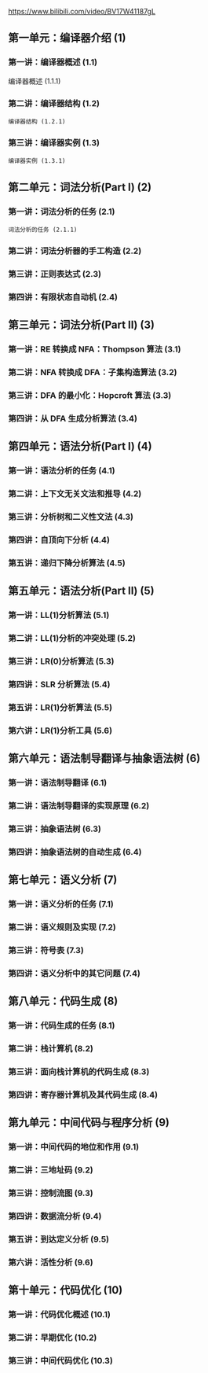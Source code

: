 https://www.bilibili.com/video/BV17W41187gL

## 第一单元：编译器介绍 (1)

### 第一讲：编译器概述 (1.1)

编译器概述 (1.1.1)

### 第二讲：编译器结构 (1.2)

    编译器结构 (1.2.1)

### 第三讲：编译器实例 (1.3)

    编译器实例 (1.3.1)

## 第二单元：词法分析(Part I) (2)

### 第一讲：词法分析的任务 (2.1)

    词法分析的任务 (2.1.1)

### 第二讲：词法分析器的手工构造 (2.2)

### 第三讲：正则表达式 (2.3)

### 第四讲：有限状态自动机 (2.4)

## 第三单元：词法分析(Part II) (3)

### 第一讲：RE 转换成 NFA：Thompson 算法 (3.1)

### 第二讲：NFA 转换成 DFA：子集构造算法 (3.2)

### 第三讲：DFA 的最小化：Hopcroft 算法 (3.3)

### 第四讲：从 DFA 生成分析算法 (3.4)

## 第四单元：语法分析(Part I) (4)

### 第一讲：语法分析的任务 (4.1)

### 第二讲：上下文无关文法和推导 (4.2)

### 第三讲：分析树和二义性文法 (4.3)

### 第四讲：自顶向下分析 (4.4)

### 第五讲：递归下降分析算法 (4.5)

## 第五单元：语法分析(Part II) (5)

### 第一讲：LL(1)分析算法 (5.1)

### 第二讲：LL(1)分析的冲突处理 (5.2)

### 第三讲：LR(0)分析算法 (5.3)

### 第四讲：SLR 分析算法 (5.4)

### 第五讲：LR(1)分析算法 (5.5)

### 第六讲：LR(1)分析工具 (5.6)

## 第六单元：语法制导翻译与抽象语法树 (6)

### 第一讲：语法制导翻译 (6.1)

### 第二讲：语法制导翻译的实现原理 (6.2)

### 第三讲：抽象语法树 (6.3)

### 第四讲：抽象语法树的自动生成 (6.4)

## 第七单元：语义分析 (7)

### 第一讲：语义分析的任务 (7.1)

### 第二讲：语义规则及实现 (7.2)

### 第三讲：符号表 (7.3)

### 第四讲：语义分析中的其它问题 (7.4)

## 第八单元：代码生成 (8)

### 第一讲：代码生成的任务 (8.1)

### 第二讲：栈计算机 (8.2)

### 第三讲：面向栈计算机的代码生成 (8.3)

### 第四讲：寄存器计算机及其代码生成 (8.4)

## 第九单元：中间代码与程序分析 (9)

### 第一讲：中间代码的地位和作用 (9.1)

### 第二讲：三地址码 (9.2)

### 第三讲：控制流图 (9.3)

### 第四讲：数据流分析 (9.4)

### 第五讲：到达定义分析 (9.5)

### 第六讲：活性分析 (9.6)

## 第十单元：代码优化 (10)

### 第一讲：代码优化概述 (10.1)

### 第二讲：早期优化 (10.2)

### 第三讲：中间代码优化 (10.3)
